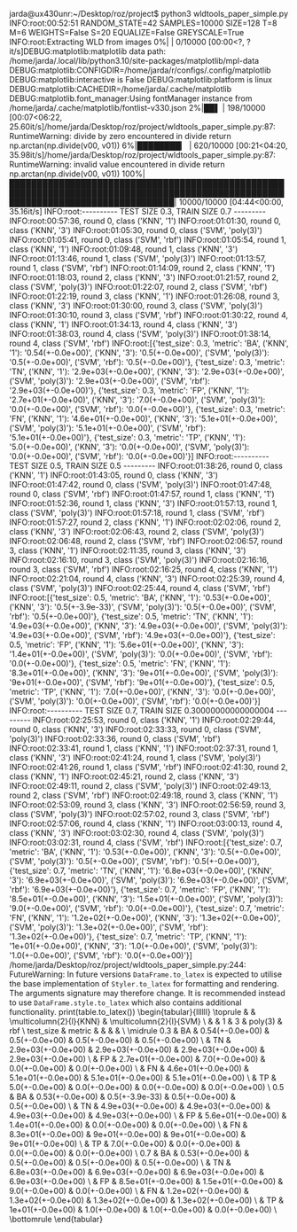 jarda@ux430unr:~/Desktop/roz/project$ python3 wldtools_paper_simple.py 
INFO:root:00:52:51
RANDOM_STATE=42
SAMPLES=10000
SIZE=128
T=8
M=6
WEIGHTS=False
S=20
EQUALIZE=False
GREYSCALE=True
INFO:root:Extracting WLD from images
  0%|                                                                                                                                              | 0/10000 [00:00<?, ?it/s]DEBUG:matplotlib:matplotlib data path: /home/jarda/.local/lib/python3.10/site-packages/matplotlib/mpl-data
DEBUG:matplotlib:CONFIGDIR=/home/jarda/r/configs/.config/matplotlib
DEBUG:matplotlib:interactive is False
DEBUG:matplotlib:platform is linux
DEBUG:matplotlib:CACHEDIR=/home/jarda/.cache/matplotlib
DEBUG:matplotlib.font_manager:Using fontManager instance from /home/jarda/.cache/matplotlib/fontlist-v330.json
  2%|██▌                                                                                                                                 | 198/10000 [00:07<06:22, 25.60it/s]/home/jarda/Desktop/roz/project/wldtools_paper_simple.py:87: RuntimeWarning: divide by zero encountered in divide
  return np.arctan(np.divide(v00, v01))
  6%|████████▏                                                                                                                           | 620/10000 [00:21<04:20, 35.98it/s]/home/jarda/Desktop/roz/project/wldtools_paper_simple.py:87: RuntimeWarning: invalid value encountered in divide
  return np.arctan(np.divide(v00, v01))
100%|██████████████████████████████████████████████████████████████████████████████████████████████████████████████████████████████████| 10000/10000 [04:44<00:00, 35.16it/s]
INFO:root:---------- TEST SIZE 0.3, TRAIN SIZE 0.7 ---------
INFO:root:00:57:36, round 0, class ('KNN', '1')
INFO:root:01:01:30, round 0, class ('KNN', '3')
INFO:root:01:05:30, round 0, class ('SVM', 'poly(3)')
INFO:root:01:05:41, round 0, class ('SVM', 'rbf')
INFO:root:01:05:54, round 1, class ('KNN', '1')
INFO:root:01:09:48, round 1, class ('KNN', '3')
INFO:root:01:13:46, round 1, class ('SVM', 'poly(3)')
INFO:root:01:13:57, round 1, class ('SVM', 'rbf')
INFO:root:01:14:09, round 2, class ('KNN', '1')
INFO:root:01:18:03, round 2, class ('KNN', '3')
INFO:root:01:21:57, round 2, class ('SVM', 'poly(3)')
INFO:root:01:22:07, round 2, class ('SVM', 'rbf')
INFO:root:01:22:19, round 3, class ('KNN', '1')
INFO:root:01:26:08, round 3, class ('KNN', '3')
INFO:root:01:30:00, round 3, class ('SVM', 'poly(3)')
INFO:root:01:30:10, round 3, class ('SVM', 'rbf')
INFO:root:01:30:22, round 4, class ('KNN', '1')
INFO:root:01:34:13, round 4, class ('KNN', '3')
INFO:root:01:38:03, round 4, class ('SVM', 'poly(3)')
INFO:root:01:38:14, round 4, class ('SVM', 'rbf')
INFO:root:[{'test_size': 0.3, 'metric': 'BA', ('KNN', '1'): '0.54(+-0.0e+00)', ('KNN', '3'): '0.5(+-0.0e+00)', ('SVM', 'poly(3)'): '0.5(+-0.0e+00)', ('SVM', 'rbf'): '0.5(+-0.0e+00)'}, {'test_size': 0.3, 'metric': 'TN', ('KNN', '1'): '2.9e+03(+-0.0e+00)', ('KNN', '3'): '2.9e+03(+-0.0e+00)', ('SVM', 'poly(3)'): '2.9e+03(+-0.0e+00)', ('SVM', 'rbf'): '2.9e+03(+-0.0e+00)'}, {'test_size': 0.3, 'metric': 'FP', ('KNN', '1'): '2.7e+01(+-0.0e+00)', ('KNN', '3'): '7.0(+-0.0e+00)', ('SVM', 'poly(3)'): '0.0(+-0.0e+00)', ('SVM', 'rbf'): '0.0(+-0.0e+00)'}, {'test_size': 0.3, 'metric': 'FN', ('KNN', '1'): '4.6e+01(+-0.0e+00)', ('KNN', '3'): '5.1e+01(+-0.0e+00)', ('SVM', 'poly(3)'): '5.1e+01(+-0.0e+00)', ('SVM', 'rbf'): '5.1e+01(+-0.0e+00)'}, {'test_size': 0.3, 'metric': 'TP', ('KNN', '1'): '5.0(+-0.0e+00)', ('KNN', '3'): '0.0(+-0.0e+00)', ('SVM', 'poly(3)'): '0.0(+-0.0e+00)', ('SVM', 'rbf'): '0.0(+-0.0e+00)'}]
INFO:root:---------- TEST SIZE 0.5, TRAIN SIZE 0.5 ---------
INFO:root:01:38:26, round 0, class ('KNN', '1')
INFO:root:01:43:05, round 0, class ('KNN', '3')
INFO:root:01:47:42, round 0, class ('SVM', 'poly(3)')
INFO:root:01:47:48, round 0, class ('SVM', 'rbf')
INFO:root:01:47:57, round 1, class ('KNN', '1')
INFO:root:01:52:36, round 1, class ('KNN', '3')
INFO:root:01:57:13, round 1, class ('SVM', 'poly(3)')
INFO:root:01:57:18, round 1, class ('SVM', 'rbf')
INFO:root:01:57:27, round 2, class ('KNN', '1')
INFO:root:02:02:06, round 2, class ('KNN', '3')
INFO:root:02:06:43, round 2, class ('SVM', 'poly(3)')
INFO:root:02:06:48, round 2, class ('SVM', 'rbf')
INFO:root:02:06:57, round 3, class ('KNN', '1')
INFO:root:02:11:35, round 3, class ('KNN', '3')
INFO:root:02:16:10, round 3, class ('SVM', 'poly(3)')
INFO:root:02:16:16, round 3, class ('SVM', 'rbf')
INFO:root:02:16:25, round 4, class ('KNN', '1')
INFO:root:02:21:04, round 4, class ('KNN', '3')
INFO:root:02:25:39, round 4, class ('SVM', 'poly(3)')
INFO:root:02:25:44, round 4, class ('SVM', 'rbf')
INFO:root:[{'test_size': 0.5, 'metric': 'BA', ('KNN', '1'): '0.53(+-0.0e+00)', ('KNN', '3'): '0.5(+-3.9e-33)', ('SVM', 'poly(3)'): '0.5(+-0.0e+00)', ('SVM', 'rbf'): '0.5(+-0.0e+00)'}, {'test_size': 0.5, 'metric': 'TN', ('KNN', '1'): '4.9e+03(+-0.0e+00)', ('KNN', '3'): '4.9e+03(+-0.0e+00)', ('SVM', 'poly(3)'): '4.9e+03(+-0.0e+00)', ('SVM', 'rbf'): '4.9e+03(+-0.0e+00)'}, {'test_size': 0.5, 'metric': 'FP', ('KNN', '1'): '5.6e+01(+-0.0e+00)', ('KNN', '3'): '1.4e+01(+-0.0e+00)', ('SVM', 'poly(3)'): '0.0(+-0.0e+00)', ('SVM', 'rbf'): '0.0(+-0.0e+00)'}, {'test_size': 0.5, 'metric': 'FN', ('KNN', '1'): '8.3e+01(+-0.0e+00)', ('KNN', '3'): '9e+01(+-0.0e+00)', ('SVM', 'poly(3)'): '9e+01(+-0.0e+00)', ('SVM', 'rbf'): '9e+01(+-0.0e+00)'}, {'test_size': 0.5, 'metric': 'TP', ('KNN', '1'): '7.0(+-0.0e+00)', ('KNN', '3'): '0.0(+-0.0e+00)', ('SVM', 'poly(3)'): '0.0(+-0.0e+00)', ('SVM', 'rbf'): '0.0(+-0.0e+00)'}]
INFO:root:---------- TEST SIZE 0.7, TRAIN SIZE 0.30000000000000004 ---------
INFO:root:02:25:53, round 0, class ('KNN', '1')
INFO:root:02:29:44, round 0, class ('KNN', '3')
INFO:root:02:33:33, round 0, class ('SVM', 'poly(3)')
INFO:root:02:33:36, round 0, class ('SVM', 'rbf')
INFO:root:02:33:41, round 1, class ('KNN', '1')
INFO:root:02:37:31, round 1, class ('KNN', '3')
INFO:root:02:41:24, round 1, class ('SVM', 'poly(3)')
INFO:root:02:41:26, round 1, class ('SVM', 'rbf')
INFO:root:02:41:30, round 2, class ('KNN', '1')
INFO:root:02:45:21, round 2, class ('KNN', '3')
INFO:root:02:49:11, round 2, class ('SVM', 'poly(3)')
INFO:root:02:49:13, round 2, class ('SVM', 'rbf')
INFO:root:02:49:18, round 3, class ('KNN', '1')
INFO:root:02:53:09, round 3, class ('KNN', '3')
INFO:root:02:56:59, round 3, class ('SVM', 'poly(3)')
INFO:root:02:57:02, round 3, class ('SVM', 'rbf')
INFO:root:02:57:06, round 4, class ('KNN', '1')
INFO:root:03:00:13, round 4, class ('KNN', '3')
INFO:root:03:02:30, round 4, class ('SVM', 'poly(3)')
INFO:root:03:02:31, round 4, class ('SVM', 'rbf')
INFO:root:[{'test_size': 0.7, 'metric': 'BA', ('KNN', '1'): '0.53(+-0.0e+00)', ('KNN', '3'): '0.5(+-0.0e+00)', ('SVM', 'poly(3)'): '0.5(+-0.0e+00)', ('SVM', 'rbf'): '0.5(+-0.0e+00)'}, {'test_size': 0.7, 'metric': 'TN', ('KNN', '1'): '6.8e+03(+-0.0e+00)', ('KNN', '3'): '6.9e+03(+-0.0e+00)', ('SVM', 'poly(3)'): '6.9e+03(+-0.0e+00)', ('SVM', 'rbf'): '6.9e+03(+-0.0e+00)'}, {'test_size': 0.7, 'metric': 'FP', ('KNN', '1'): '8.5e+01(+-0.0e+00)', ('KNN', '3'): '1.5e+01(+-0.0e+00)', ('SVM', 'poly(3)'): '9.0(+-0.0e+00)', ('SVM', 'rbf'): '0.0(+-0.0e+00)'}, {'test_size': 0.7, 'metric': 'FN', ('KNN', '1'): '1.2e+02(+-0.0e+00)', ('KNN', '3'): '1.3e+02(+-0.0e+00)', ('SVM', 'poly(3)'): '1.3e+02(+-0.0e+00)', ('SVM', 'rbf'): '1.3e+02(+-0.0e+00)'}, {'test_size': 0.7, 'metric': 'TP', ('KNN', '1'): '1e+01(+-0.0e+00)', ('KNN', '3'): '1.0(+-0.0e+00)', ('SVM', 'poly(3)'): '1.0(+-0.0e+00)', ('SVM', 'rbf'): '0.0(+-0.0e+00)'}]
/home/jarda/Desktop/roz/project/wldtools_paper_simple.py:244: FutureWarning: In future versions `DataFrame.to_latex` is expected to utilise the base implementation of `Styler.to_latex` for formatting and rendering. The arguments signature may therefore change. It is recommended instead to use `DataFrame.style.to_latex` which also contains additional functionality.
  print(table.to_latex())
\begin{tabular}{llllll}
\toprule
    &    & \multicolumn{2}{l}{KNN} & \multicolumn{2}{l}{SVM} \\
    &    &                   1 &                   3 &             poly(3) &                 rbf \\
test\_size & metric &                     &                     &                     &                     \\
\midrule
0.3 & BA &     0.54(+-0.0e+00) &      0.5(+-0.0e+00) &      0.5(+-0.0e+00) &      0.5(+-0.0e+00) \\
    & TN &  2.9e+03(+-0.0e+00) &  2.9e+03(+-0.0e+00) &  2.9e+03(+-0.0e+00) &  2.9e+03(+-0.0e+00) \\
    & FP &  2.7e+01(+-0.0e+00) &      7.0(+-0.0e+00) &      0.0(+-0.0e+00) &      0.0(+-0.0e+00) \\
    & FN &  4.6e+01(+-0.0e+00) &  5.1e+01(+-0.0e+00) &  5.1e+01(+-0.0e+00) &  5.1e+01(+-0.0e+00) \\
    & TP &      5.0(+-0.0e+00) &      0.0(+-0.0e+00) &      0.0(+-0.0e+00) &      0.0(+-0.0e+00) \\
0.5 & BA &     0.53(+-0.0e+00) &      0.5(+-3.9e-33) &      0.5(+-0.0e+00) &      0.5(+-0.0e+00) \\
    & TN &  4.9e+03(+-0.0e+00) &  4.9e+03(+-0.0e+00) &  4.9e+03(+-0.0e+00) &  4.9e+03(+-0.0e+00) \\
    & FP &  5.6e+01(+-0.0e+00) &  1.4e+01(+-0.0e+00) &      0.0(+-0.0e+00) &      0.0(+-0.0e+00) \\
    & FN &  8.3e+01(+-0.0e+00) &    9e+01(+-0.0e+00) &    9e+01(+-0.0e+00) &    9e+01(+-0.0e+00) \\
    & TP &      7.0(+-0.0e+00) &      0.0(+-0.0e+00) &      0.0(+-0.0e+00) &      0.0(+-0.0e+00) \\
0.7 & BA &     0.53(+-0.0e+00) &      0.5(+-0.0e+00) &      0.5(+-0.0e+00) &      0.5(+-0.0e+00) \\
    & TN &  6.8e+03(+-0.0e+00) &  6.9e+03(+-0.0e+00) &  6.9e+03(+-0.0e+00) &  6.9e+03(+-0.0e+00) \\
    & FP &  8.5e+01(+-0.0e+00) &  1.5e+01(+-0.0e+00) &      9.0(+-0.0e+00) &      0.0(+-0.0e+00) \\
    & FN &  1.2e+02(+-0.0e+00) &  1.3e+02(+-0.0e+00) &  1.3e+02(+-0.0e+00) &  1.3e+02(+-0.0e+00) \\
    & TP &    1e+01(+-0.0e+00) &      1.0(+-0.0e+00) &      1.0(+-0.0e+00) &      0.0(+-0.0e+00) \\
\bottomrule
\end{tabular}

